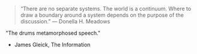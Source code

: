 > “There are no separate systems. The world is a continuum. Where to draw a boundary around a system depends on the purpose of the discussion.”
― Donella H. Meadows

"The drums metamorphosed speech."
- James Gleick, The Information
